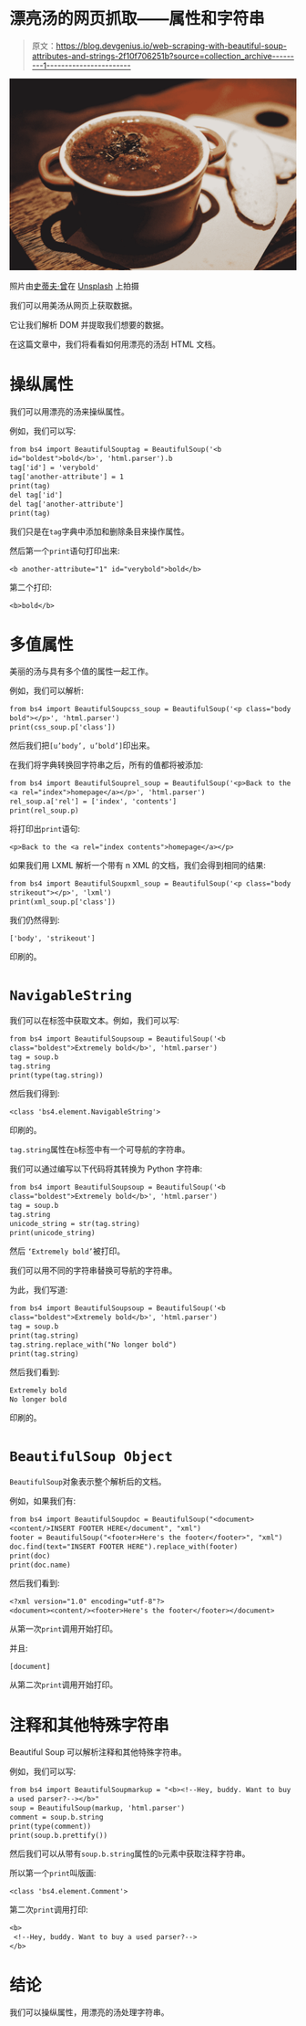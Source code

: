 # 漂亮汤的网页抓取——属性和字符串

> 原文：<https://blog.devgenius.io/web-scraping-with-beautiful-soup-attributes-and-strings-2f10f706251b?source=collection_archive---------1----------------------->

![](img/7d382b7898348a01b7f10af82c064f98.png)

照片由[史蒂夫·曾](https://unsplash.com/@stevetsang?utm_source=medium&utm_medium=referral)在 [Unsplash](https://unsplash.com?utm_source=medium&utm_medium=referral) 上拍摄

我们可以用美汤从网页上获取数据。

它让我们解析 DOM 并提取我们想要的数据。

在这篇文章中，我们将看看如何用漂亮的汤刮 HTML 文档。

# 操纵属性

我们可以用漂亮的汤来操纵属性。

例如，我们可以写:

```
from bs4 import BeautifulSouptag = BeautifulSoup('<b id="boldest">bold</b>', 'html.parser').b
tag['id'] = 'verybold'
tag['another-attribute'] = 1
print(tag)
del tag['id']
del tag['another-attribute']
print(tag)
```

我们只是在`tag`字典中添加和删除条目来操作属性。

然后第一个`print`语句打印出来:

```
<b another-attribute="1" id="verybold">bold</b>
```

第二个打印:

```
<b>bold</b>
```

# 多值属性

美丽的汤与具有多个值的属性一起工作。

例如，我们可以解析:

```
from bs4 import BeautifulSoupcss_soup = BeautifulSoup('<p class="body bold"></p>', 'html.parser')
print(css_soup.p['class'])
```

然后我们把`[u’body’, u’bold’]`印出来。

在我们将字典转换回字符串之后，所有的值都将被添加:

```
from bs4 import BeautifulSouprel_soup = BeautifulSoup('<p>Back to the <a rel="index">homepage</a></p>', 'html.parser')
rel_soup.a['rel'] = ['index', 'contents']
print(rel_soup.p)
```

将打印出`print`语句:

```
<p>Back to the <a rel="index contents">homepage</a></p>
```

如果我们用 LXML 解析一个带有 n XML 的文档，我们会得到相同的结果:

```
from bs4 import BeautifulSoupxml_soup = BeautifulSoup('<p class="body strikeout"></p>', 'lxml')
print(xml_soup.p['class'])
```

我们仍然得到:

```
['body', 'strikeout']
```

印刷的。

# `NavigableString`

我们可以在标签中获取文本。例如，我们可以写:

```
from bs4 import BeautifulSoupsoup = BeautifulSoup('<b class="boldest">Extremely bold</b>', 'html.parser')
tag = soup.b
tag.string
print(type(tag.string))
```

然后我们得到:

```
<class 'bs4.element.NavigableString'>
```

印刷的。

`tag.string`属性在`b`标签中有一个可导航的字符串。

我们可以通过编写以下代码将其转换为 Python 字符串:

```
from bs4 import BeautifulSoupsoup = BeautifulSoup('<b class="boldest">Extremely bold</b>', 'html.parser')
tag = soup.b
tag.string
unicode_string = str(tag.string)
print(unicode_string)
```

然后 `‘Extremely bold’`被打印。

我们可以用不同的字符串替换可导航的字符串。

为此，我们写道:

```
from bs4 import BeautifulSoupsoup = BeautifulSoup('<b class="boldest">Extremely bold</b>', 'html.parser')
tag = soup.b
print(tag.string)
tag.string.replace_with("No longer bold")
print(tag.string)
```

然后我们看到:

```
Extremely bold
No longer bold
```

印刷的。

# `BeautifulSoup Object`

`BeautifulSoup`对象表示整个解析后的文档。

例如，如果我们有:

```
from bs4 import BeautifulSoupdoc = BeautifulSoup("<document><content/>INSERT FOOTER HERE</document", "xml")
footer = BeautifulSoup("<footer>Here's the footer</footer>", "xml")
doc.find(text="INSERT FOOTER HERE").replace_with(footer)
print(doc)
print(doc.name)
```

然后我们看到:

```
<?xml version="1.0" encoding="utf-8"?>
<document><content/><footer>Here's the footer</footer></document>
```

从第一次`print`调用开始打印。

并且:

```
[document]
```

从第二次`print`调用开始打印。

# 注释和其他特殊字符串

Beautiful Soup 可以解析注释和其他特殊字符串。

例如，我们可以写:

```
from bs4 import BeautifulSoupmarkup = "<b><!--Hey, buddy. Want to buy a used parser?--></b>"
soup = BeautifulSoup(markup, 'html.parser')
comment = soup.b.string
print(type(comment))
print(soup.b.prettify())
```

然后我们可以从带有`soup.b.string`属性的`b`元素中获取注释字符串。

所以第一个`print`叫版画:

```
<class 'bs4.element.Comment'>
```

第二次`print`调用打印:

```
<b>
 <!--Hey, buddy. Want to buy a used parser?-->
</b>
```

# 结论

我们可以操纵属性，用漂亮的汤处理字符串。